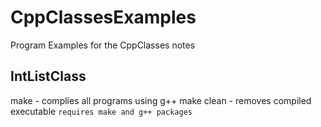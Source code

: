 # CppClassesExamples
Program Examples for the CppClasses notes
## IntListClass
make - complies all programs using g++
make clean - removes compiled executable
`requires make and g++ packages`
